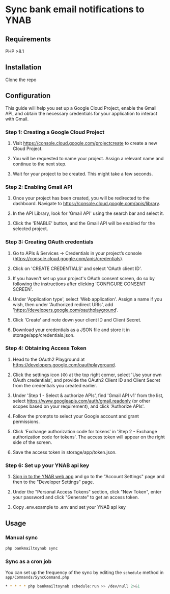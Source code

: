 # Sync bank email notifications to YNAB

## Requirements

PHP >8.1

## Installation

Clone the repo

## Configuration

This guide will help you set up a Google Cloud Project, enable the Gmail API, and obtain the necessary credentials for your application to interact with Gmail.

### Step 1: Creating a Google Cloud Project
1. Visit https://console.cloud.google.com/projectcreate to create a new Cloud Project.

2. You will be requested to name your project. Assign a relevant name and continue to the next step.

3. Wait for your project to be created. This might take a few seconds.

### Step 2: Enabling Gmail API
1. Once your project has been created, you will be redirected to the dashboard. Navigate to https://console.cloud.google.com/apis/library.

2. In the API Library, look for 'Gmail API' using the search bar and select it.

3. Click the 'ENABLE' button, and the Gmail API will be enabled for the selected project.

### Step 3: Creating OAuth credentials
1. Go to APIs & Services → Credentials in your project’s console (https://console.cloud.google.com/apis/credentials).

2. Click on 'CREATE CREDENTIALS' and select 'OAuth client ID'.

3. If you haven't set up your project's OAuth consent screen, do so by following the instructions after clicking 'CONFIGURE CONSENT SCREEN'.

4. Under 'Application type', select 'Web application'. Assign a name if you wish, then under 'Authorized redirect URIs', add 'https://developers.google.com/oauthplayground'.

5. Click 'Create' and note down your client ID and Client Secret.

6. Download your credentials as a JSON file and store it in storage/app/credentials.json.

### Step 4: Obtaining Access Token
1. Head to the OAuth2 Playground at https://developers.google.com/oauthplayground.

2. Click the settings icon (⚙️) at the top right corner, select 'Use your own OAuth credentials', and provide the OAuth2 Client ID and Client Secret from the credentials you created earlier.

3. Under 'Step 1 - Select & authorize APIs', find 'Gmail API v1' from the list, select https://www.googleapis.com/auth/gmail.readonly (or other scopes based on your requirement), and click 'Authorize APIs'.

4. Follow the prompts to select your Google account and grant permissions.

5. Click 'Exchange authorization code for tokens' in 'Step 2 - Exchange authorization code for tokens'. The access token will appear on the right side of the screen.

6. Save the access token in storage/app/token.json.

### Step 6: Set up your YNAB api key
1. [Sign in to the YNAB web app](https://app.ynab.com/settings) and go to the "Account Settings" page and then to the "Developer Settings" page.

2. Under the "Personal Access Tokens" section, click "New Token", enter your password and click "Generate" to get an access token.

3. Copy .env.example to .env and set your YNAB api key

## Usage

### Manual sync

```bash
php bankmailtoynab sync
```

### Sync as a cron job

You can set up the frequency of the sync by editing the `schedule` method in `app/Commands/SyncCommand.php`

```bash
* * * * * php bankmailtoynab schedule:run >> /dev/null 2>&1
```

